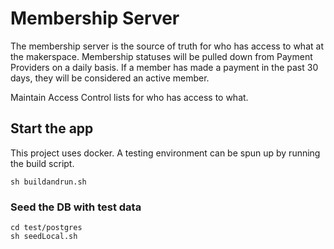 # Membership Server


The membership server is the source of truth for who has access to what at the makerspace.
Membership statuses will be pulled down from Payment Providers on a daily basis.
If a member has made a payment in the past 30 days, they will be considered an active member.

Maintain Access Control lists for who has access to what.

## Start the app
This project uses docker.
A testing environment can be spun up by running the build script.
```
sh buildandrun.sh
```

### Seed the DB with test data

```
cd test/postgres
sh seedLocal.sh
```
